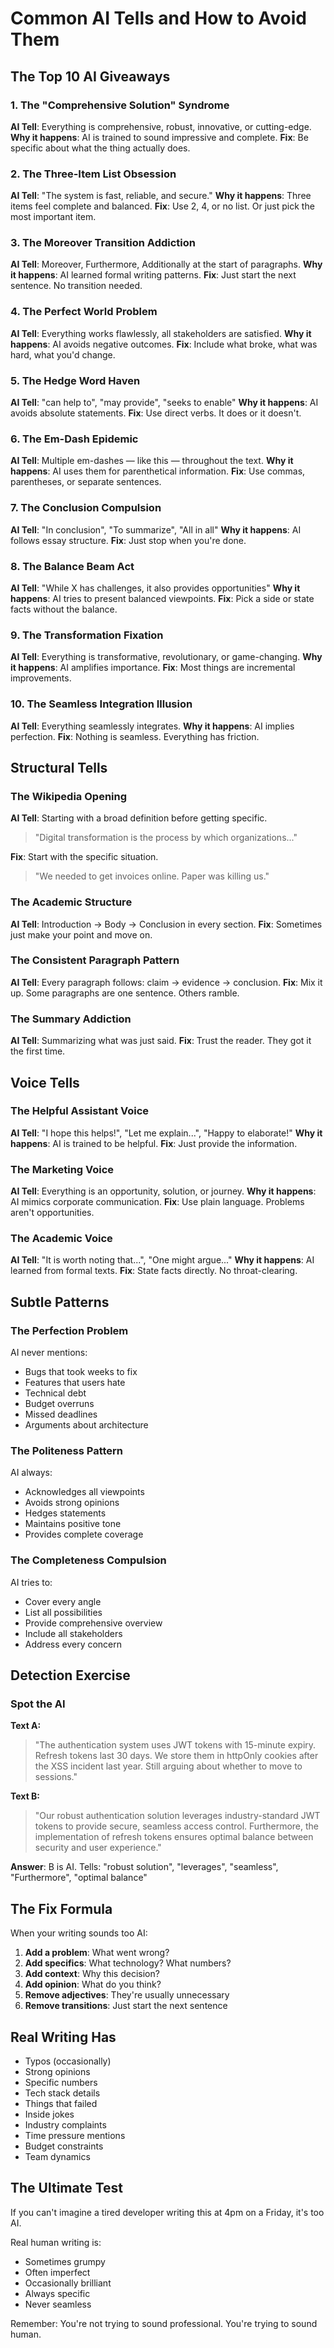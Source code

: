 # Common AI Tells and How to Avoid Them

## The Top 10 AI Giveaways

### 1. The "Comprehensive Solution" Syndrome

**AI Tell**: Everything is comprehensive, robust, innovative, or cutting-edge. **Why it happens**: AI is trained to
sound impressive and complete. **Fix**: Be specific about what the thing actually does.

### 2. The Three-Item List Obsession

**AI Tell**: "The system is fast, reliable, and secure." **Why it happens**: Three items feel complete and balanced.
**Fix**: Use 2, 4, or no list. Or just pick the most important item.

### 3. The Moreover Transition Addiction

**AI Tell**: Moreover, Furthermore, Additionally at the start of paragraphs. **Why it happens**: AI learned formal
writing patterns. **Fix**: Just start the next sentence. No transition needed.

### 4. The Perfect World Problem

**AI Tell**: Everything works flawlessly, all stakeholders are satisfied. **Why it happens**: AI avoids negative
outcomes. **Fix**: Include what broke, what was hard, what you'd change.

### 5. The Hedge Word Haven

**AI Tell**: "can help to", "may provide", "seeks to enable" **Why it happens**: AI avoids absolute statements. **Fix**:
Use direct verbs. It does or it doesn't.

### 6. The Em-Dash Epidemic

**AI Tell**: Multiple em-dashes — like this — throughout the text. **Why it happens**: AI uses them for parenthetical
information. **Fix**: Use commas, parentheses, or separate sentences.

### 7. The Conclusion Compulsion

**AI Tell**: "In conclusion", "To summarize", "All in all" **Why it happens**: AI follows essay structure. **Fix**: Just
stop when you're done.

### 8. The Balance Beam Act

**AI Tell**: "While X has challenges, it also provides opportunities" **Why it happens**: AI tries to present balanced
viewpoints. **Fix**: Pick a side or state facts without the balance.

### 9. The Transformation Fixation

**AI Tell**: Everything is transformative, revolutionary, or game-changing. **Why it happens**: AI amplifies importance.
**Fix**: Most things are incremental improvements.

### 10. The Seamless Integration Illusion

**AI Tell**: Everything seamlessly integrates. **Why it happens**: AI implies perfection. **Fix**: Nothing is seamless.
Everything has friction.

## Structural Tells

### The Wikipedia Opening

**AI Tell**: Starting with a broad definition before getting specific.
> "Digital transformation is the process by which organizations..."

**Fix**: Start with the specific situation.
> "We needed to get invoices online. Paper was killing us."

### The Academic Structure

**AI Tell**: Introduction → Body → Conclusion in every section. **Fix**: Sometimes just make your point and move on.

### The Consistent Paragraph Pattern

**AI Tell**: Every paragraph follows: claim → evidence → conclusion. **Fix**: Mix it up. Some paragraphs are one
sentence. Others ramble.

### The Summary Addiction

**AI Tell**: Summarizing what was just said. **Fix**: Trust the reader. They got it the first time.

## Voice Tells

### The Helpful Assistant Voice

**AI Tell**: "I hope this helps!", "Let me explain...", "Happy to elaborate!" **Why it happens**: AI is trained to be
helpful. **Fix**: Just provide the information.

### The Marketing Voice

**AI Tell**: Everything is an opportunity, solution, or journey. **Why it happens**: AI mimics corporate communication.
**Fix**: Use plain language. Problems aren't opportunities.

### The Academic Voice

**AI Tell**: "It is worth noting that...", "One might argue..." **Why it happens**: AI learned from formal texts.
**Fix**: State facts directly. No throat-clearing.

## Subtle Patterns

### The Perfection Problem

AI never mentions:

- Bugs that took weeks to fix
- Features that users hate
- Technical debt
- Budget overruns
- Missed deadlines
- Arguments about architecture

### The Politeness Pattern

AI always:

- Acknowledges all viewpoints
- Avoids strong opinions
- Hedges statements
- Maintains positive tone
- Provides complete coverage

### The Completeness Compulsion

AI tries to:

- Cover every angle
- List all possibilities
- Provide comprehensive overview
- Include all stakeholders
- Address every concern

## Detection Exercise

### Spot the AI

**Text A:**
> "The authentication system uses JWT tokens with 15-minute expiry. Refresh tokens last 30 days. We store them in
> httpOnly cookies after the XSS incident last year. Still arguing about whether to move to sessions."

**Text B:**
> "Our robust authentication solution leverages industry-standard JWT tokens to provide secure, seamless access control.
> Furthermore, the implementation of refresh tokens ensures optimal balance between security and user experience."

**Answer**: B is AI. Tells: "robust solution", "leverages", "seamless", "Furthermore", "optimal balance"

## The Fix Formula

When your writing sounds too AI:

1. **Add a problem**: What went wrong?
2. **Add specifics**: What technology? What numbers?
3. **Add context**: Why this decision?
4. **Add opinion**: What do you think?
5. **Remove adjectives**: They're usually unnecessary
6. **Remove transitions**: Just start the next sentence

## Real Writing Has

- Typos (occasionally)
- Strong opinions
- Specific numbers
- Tech stack details
- Things that failed
- Inside jokes
- Industry complaints
- Time pressure mentions
- Budget constraints
- Team dynamics

## The Ultimate Test

If you can't imagine a tired developer writing this at 4pm on a Friday, it's too AI.

Real human writing is:

- Sometimes grumpy
- Often imperfect
- Occasionally brilliant
- Always specific
- Never seamless

Remember: You're not trying to sound professional. You're trying to sound human.
